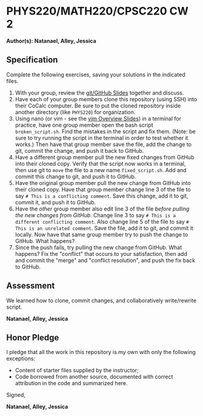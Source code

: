 # PHYS220/MATH220/CPSC220 CW 2

**Author(s):** **Natanael, Alley, Jessica**

## Specification

Complete the following exercises, saving your solutions in the indicated files. 

1. With your group, review the [git/GitHub Slides](https://slides.com/profdressel/git-overview) together and discuss.
1. Have each of your group members clone this repository (using SSH) into their CoCalc computer. Be sure to put the cloned repository inside another directory (like `PHYS220`) for organization.
1. Using nano (or vim - see the [vim Overview Slides](https://slides.com/profdressel/vim-overview)) in a terminal for practice, have one group member open the bash script `broken_script.sh`. Find the mistakes in the script and fix them. (Note: be sure to try running the script in the terminal in order to test whether it works.) Then have that group member save the file, add the change to git, commit the change, and push it back to GitHub.
1. Have a different group member pull the new fixed changes from GitHub into their cloned copy. Verify that the script now works in a terminal, then use git to `move` the file to a new name `fixed_script.sh`. Add and commit this change to git, and push it to GitHub.
1. Have the original group member pull the new change from GitHub into their cloned copy. Have that group member change line 3 of the file to say `# This is a conflicting comment`. Save this change, add it to git, commit it, and push it to GitHub.
1. Have the _other_ group member also edit line 3 of the file _before pulling the new changes from GitHub_. Change line 3 to say `# This is a different conflicting comment`. Also change line 5 of the file to say `# This is an unrelated comment`. Save the file, add it to git, and commit it locally. Now have that same group member try to push the change to GitHub. What happens?
1. Since the push fails, try pulling the new change from GitHub. What happens? Fix the "conflict" that occurs to your satisfaction, then add and commit the "merge" and "conflict resolution", and push the fix back to GitHub.

## Assessment

We learned how to clone, commit changes, and collaboratively write/rewrite script.

**Natanael, Alley, Jessica**

## Honor Pledge

I pledge that all the work in this repository is my own with only the following exceptions:

* Content of starter files supplied by the instructor;
* Code borrowed from another source, documented with correct attribution in the code and summarized here.

Signed,

**Natanael, Alley, Jessica**
